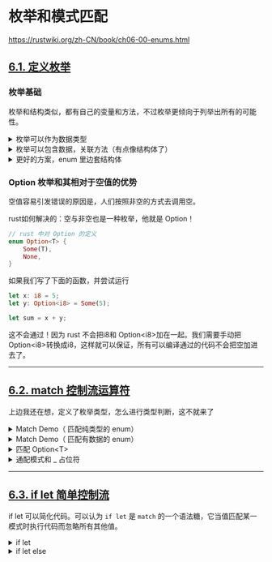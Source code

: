 # 枚举和模式匹配

https://rustwiki.org/zh-CN/book/ch06-00-enums.html

## [**6.1.** 定义枚举](https://rustwiki.org/zh-CN/book/ch06-01-defining-an-enum.html)

### 枚举基础

枚举和结构类似，都有自己的变量和方法，不过枚举更倾向于列举出所有的可能性。

<details>

<summary>枚举可以作为数据类型</summary>

自己定义枚举 IP = {v4, v6}

```rust
fn main() {
    // 定义枚举
    #[derive(PartialEq)] // to use "=="
    enum IpAddrKind {
        V4,
        V6,
    }

    // 访问枚举
    let four = IpAddrKind::V4;
    let six = IpAddrKind::V6;

    // 作为函数参数类型
    fn route(ip_type: IpAddrKind) {
        if ip_type == IpAddrKind::V4 {
            println!("Type of route is V4");
        } else {
            println!("Type of route is V6");
        }
    }
    route(four); // Type of route is V4
    route(six); // Type of route is V6
}

```

</details>

<details>

<summary>枚举可以包含数据，关联方法（有点像结构体了）</summary>

```rust
fn main() {
    // 枚举可以包含数据
    #[derive(PartialEq)]
    enum IpAddr {
        V4(u8, u8, u8, u8),
        V6(String),
    }

    impl IpAddr {
        fn test(&self) {
            println!("我也不知道干点啥\n");
        }
    }

    let home = IpAddr::V4(127, 0, 0, 1);
    let loopback = IpAddr::V6(String::from("::1"));
    home.test();
}
```

</details>

<details>

<summary> 更好的方案，enum 里边套结构体</summary>

这个是rust 标准库里边对 IP 类型枚举的实现方案

```rust
#![allow(unused)]
fn main() {
    struct Ipv4Addr {
        // --snip--
    }

    struct Ipv6Addr {
        // --snip--
    }

    enum IpAddr {
        V4(Ipv4Addr),
        V6(Ipv6Addr),
    }
}

```

</details>

### Option 枚举和其相对于空值的优势

空值容易引发错误的原因是，人们按照非空的方式去调用空。

rust如何解决的：空与非空也是一种枚举，他就是 Option！

```rust
// rust 中对 Option 的定义
enum Option<T> {
    Some(T),
    None,
}
```

如果我们写了下面的函数，并尝试运行

```rust
let x: i8 = 5;
let y: Option<i8> = Some(5);

let sum = x + y;
```

这不会通过！因为 rust 不会把i8和 Option\<i8>加在一起。我们需要手动把Option\<i8>转换成i8，这样就可以保证，所有可以编译通过的代码不会把空加进去了。

***

## [**6.2.** match 控制流运算符](https://rustwiki.org/zh-CN/book/ch06-02-match.html)

上边我还在想，定义了枚举类型，怎么进行类型判断，这不就来了

<details>

<summary>Match Demo（ 匹配纯类型的 enum）</summary>

<pre class="language-rust"><code class="lang-rust">enum Coin {
    Penny,
    Nickel,
    Dime,
    Quarter,
}

<strong>fn value_in_cents(coin: Coin) -> u8 {
</strong><strong>    match coin {
</strong><strong>        Coin::Penny => 1,
</strong><strong>        Coin::Nickel => 5,
</strong><strong>        Coin::Dime => 10,
</strong><strong>        Coin::Quarter => 25,
</strong><strong>    }
</strong><strong>}
</strong>
fn main() {
    println!("{}", value_in_cents(Coin::Penny));
    println!("{}", value_in_cents(Coin::Nickel));
    println!("{}", value_in_cents(Coin::Dime));
}
</code></pre>

</details>

<details>

<summary>Match Demo（ 匹配有数据的 enum）</summary>

<pre class="language-rust"><code class="lang-rust"><strong>#[derive(Debug)]
</strong>enum UsState {
    Alabama,
    Alaska,
    // ....
}

enum Coin {
    Penny,
    Nickel,
    Dime,
<strong>    Quarter(UsState),
</strong>}

fn value_in_cents(coin: Coin) -> u8 {
    match coin {
        Coin::Penny => 1,
        Coin::Nickel => 5,
        Coin::Dime => 10,
<strong>        Coin::Quarter(state) => {
</strong><strong>            println!("State quarter from {:?}!", state);
</strong>            25
        }
    }
}

fn main() {
    println!("{}", value_in_cents(Coin::Penny));
    println!("{}", value_in_cents(Coin::Nickel));
<strong>    println!("{}", value_in_cents(Coin::Quarter(UsState::Alabama)));
</strong>}

</code></pre>

</details>

<details>

<summary>匹配 Option&#x3C;T></summary>

之前说的 Option 还没说处理方案：比如可能是空的数要加一，方法为，空还是空，数+1

```rust
fn main() {
    fn plus_one(x: Option<i32>) -> Option<i32> {
        match x {
            None => None,
            Some(i) => Some(i + 1),
        }
    }

    // 这个会报错，因为没写 None，对 enum 的匹配需要是穷尽的
    // fn plus_one(x: Option<i32>) -> Option<i32> {
    //     match x {
    //         Some(i) => Some(i + 1),
    //     }
    // }

    let five = Some(5);
    let six = plus_one(five);
    let none = plus_one(None);
}
```

</details>

<details>

<summary>通配模式和 _ 占位符</summary>

&#x20;如果不是对 enum 的匹配，比如输入一个数，根据大小进行后续判断。就要用到“other”。

<pre class="language-rust"><code class="lang-rust">fn main() {
    let dice_roll = 9;
    match dice_roll {
        3 => add_fancy_hat(),
        7 => remove_fancy_hat(),
<strong>        other => move_player(other),
</strong>    }

    fn add_fancy_hat() {}
    fn remove_fancy_hat() {}
    fn move_player(num_spaces: u8) {}
}
</code></pre>

&#x20;如果不需要获取 other 的值，也可以用通配符"\_"

<pre class="language-rust"><code class="lang-rust">fn main() {
    let dice_roll = 9;
    match dice_roll {
        3 => add_fancy_hat(),
        7 => remove_fancy_hat(),
<strong>        _ => reroll(),
</strong><strong>        // _ => (), // 可以用空的()，代表“无事发生”
</strong>    }

    fn add_fancy_hat() {}
    fn remove_fancy_hat() {}
    fn reroll() {}
}
</code></pre>

</details>

***

## [**6.3.** if let 简单控制流](https://rustwiki.org/zh-CN/book/ch06-03-if-let.html)

if let 可以简化代码。可以认为 `if let` 是 `match` 的一个语法糖，它当值匹配某一模式时执行代码而忽略所有其他值。

<details>

<summary>  if let</summary>

复杂的案例

<pre class="language-rust"><code class="lang-rust">#![allow(unused)]
fn main() {
    let some_u8_value = Some(0u8);
    match some_u8_value {
<strong>        Some(3) => println!("three"),
</strong><strong>        _ => (), // 我们只考虑 3 的情况，但是我们需要写通配符，很麻烦
</strong>    }
}

</code></pre>

使用 if let 进行简化

<pre class="language-rust"><code class="lang-rust">#![allow(unused)]
fn main() {
    let some_u8_value = Some(0u8);
<strong>    if let Some(3) = some_u8_value {
</strong>        println!("three");
    }
}

</code></pre>

</details>

<details>

<summary> if let else</summary>

复杂的情况

```rust
let mut count = 0;
match coin {
    Coin::Quarter(state) => println!("State quarter from {:?}!", state),
    _ => count += 1,
}
```

简单的情况

```rust
let mut count = 0;
if let Coin::Quarter(state) = coin {
    println!("State quarter from {:?}!", state);
} else {
    count += 1;
}
```

</details>

